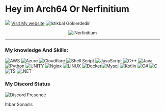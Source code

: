 # Hey im Arch64 Or Nerfinitium
 ![](https://img.shields.io/badge/Cyber%20Security-Consultant%20%2F%20Trainer%20%2F%20Engineer%20%2F%20Architect%20%2F%20Developer-purple)
<a href="https://nerfinitium.github.io/">Visit My website</a>
![İstikbal Göklerdedir](https://www.seydisehirgundem.com/images/haber/ataturk-istikbal-goklerdedir-135734-20240216.jpg)
<p align="center"><img src="https://count.getloli.com/get/@:Nerfinitium" alt=":Nerfinitium" /></p>


---

### My knowledge And Skills:
![AWS](https://img.shields.io/badge/AWS-%23FF9900.svg?style=for-the-badge&logo=amazon-aws&logoColor=white) ![Azure](https://img.shields.io/badge/azure-%230072C6.svg?style=for-the-badge&logo=azure-devops&logoColor=white) ![Cloudflare](https://img.shields.io/badge/Cloudflare-F38020?style=for-the-badge&logo=Cloudflare&logoColor=white) ![Shell Script](https://img.shields.io/badge/shell_script-%23121011.svg?style=for-the-badge&logo=gnu-bash&logoColor=white) ![JavaScript](https://img.shields.io/badge/javascript-%23323330.svg?style=for-the-badge&logo=javascript&logoColor=%23F7DF1E) ![C++](https://img.shields.io/badge/c++-%2300599C.svg?style=for-the-badge&logo=c%2B%2B&logoColor=white) ![Java](https://img.shields.io/badge/java-%23ED8B00.svg?style=for-the-badge&logo=java&logoColor=white) ![Python](https://img.shields.io/badge/python-3670A0?style=for-the-badge&logo=python&logoColor=ffdd54) ![UNITY](https://img.shields.io/badge/Unity-%2320232a.svg?style=for-the-badge&logo=unity&logoColor=white) ![Nginx](https://img.shields.io/badge/nginx-%23009639.svg?style=for-the-badge&logo=nginx&logoColor=white)  ![LINUX](https://img.shields.io/badge/Linux-FCC624?style=for-the-badge&logo=linux&logoColor=black)  ![Docker](https://img.shields.io/badge/docker-%230db7ed.svg?style=for-the-badge&logo=docker&logoColor=white)![Mysql](https://img.shields.io/badge/MySQL-00000F?style=for-the-badge&logo=mysql&logoColor=white) ![Kotlin](https://img.shields.io/badge/Kotlin-0095D5?&style=for-the-badge&logo=kotlin&logoColor=white) ![C#](https://img.shields.io/badge/C%23-239120?style=for-the-badge&logo=c-sharp&logoColor=white) ![C](https://img.shields.io/badge/C-00599C?style=for-the-badge&logo=c&logoColor=white) ![TS](https://img.shields.io/badge/TypeScript-007ACC?style=for-the-badge&logo=typescript&logoColor=white) ![.NET](https://img.shields.io/badge/.NET-5C2D91?style=for-the-badge&logo=.net&logoColor=white)
### My Discord Status
![Discord Presence](https://lanyard-profile-readme.vercel.app/api/707287248340779028?theme=dark&bg=000000ecf&animated=true&hideDiscrim=true&borderRadius=30px&idleMessage=Probably%20doing%20something%20else...)
<p>İtibar Sonadır.</p>
